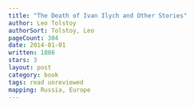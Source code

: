 ```yaml
---
title: "The Death of Ivan Ilych and Other Stories"
author: Leo Tolstoy
authorSort: Tolstoy, Leo
pageCount: 304
date: 2014-01-01
written: 1886
stars: 3
layout: post
category: book
tags: read unreviewed
mapping: Russia, Europe
---
```

